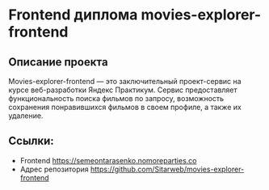 # Frontend диплома movies-explorer-frontend

## Описание проекта
Movies-explorer-frontend — это заключительный проект-сервис на курсе веб-разработки Яндекс Практикум. Сервис предоставляет функциональность поиска фильмов по запросу, возможность сохранения понравившихся фильмов в своем профиле, а также их удаление.

## Ссылки:
- Frontend https://semeontarasenko.nomoreparties.co
- Адрес репозитория https://github.com/Sitarweb/movies-explorer-frontend